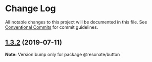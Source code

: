 # Change Log

All notable changes to this project will be documented in this file.
See [Conventional Commits](https://conventionalcommits.org) for commit guidelines.

## [1.3.2](https://github.com/resonatecoop/stream2own/compare/@resonate/button@1.2.0...@resonate/button@1.3.2) (2019-07-11)

**Note:** Version bump only for package @resonate/button
